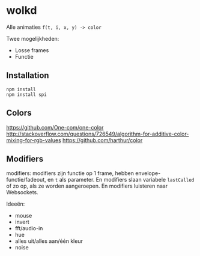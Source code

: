 # wolkd

Alle animaties `f(t, i, x, y) -> color`

Twee mogelijkheden:

  - Losse frames
  - Functie

## Installation


    npm install
    npm install spi

## Colors

https://github.com/One-com/one-color
http://stackoverflow.com/questions/726549/algorithm-for-additive-color-mixing-for-rgb-values
https://github.com/harthur/color

## Modifiers

modifiers: modifiers zijn functie op 1 frame, hebben envelope-functie/fadeout, en `t` als parameter. En modifiers slaan variabele `lastCalled` of zo op, als ze worden aangeroepen. En modifiers luisteren naar Websockets.

Ideeën:
  - mouse
  - invert
  - fft/audio-in
  - hue
  - alles uit/alles aan/één kleur
  - noise

